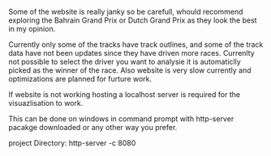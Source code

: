 Some of the website is really janky so be carefull, whould recommend exploring the Bahrain Grand Prix or Dutch Grand Prix as they look the best in my opinion.

Currently only some of the tracks have track outlines, and some of the track data have not been updates since they have driven more races. Currenlty not possible to select the driver you want to analysie it is automaticlly picked as the winner of the race. Also website is very slow currently and optimizations are planned for furture work.

If website is not working hosting a localhost server is required for the visuazlisation to work.

This can be done on windows in command prompt with http-server pacakge downloaded or any other way you prefer.

project Directory:  http-server -c 8080

[Website]: https://egglis.github.io/
